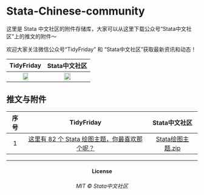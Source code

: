 # Stata-Chinese-community
 这里是 Stata 中文社区的附件存储库，大家可以从这里下载公众号“Stata中文社区”上的推文的附件～

欢迎大家关注微信公众号“TidyFriday” 和
“Stata中文社区”获取最新资讯和动态！

|                                           TidyFriday                                           |                                           Stata中文社区                                            |
| :--------------------------------------------------------------------------------------------: | :--------------------------------------------------------------------------------------------: |
| <img src="https://czxa.github.io/tssc/assets/qrcode_for_gh_b20919e6a407_258.jpg" width="40%"/> | <img src="https://czxa.github.io/tssc/assets/qrcode_for_gh_97f81c8af6d6_258.jpg" width="40%"/> |

## 推文与附件

| 序号 | TidyFriday | Stata中文社区 |
| :---: | :---: | :---: |
| 1 | [这里有 82 个 Stata 绘图主题，你最喜欢那个呢？](https://mp.weixin.qq.com/s/HtfMyirg6bN63EApBGe6Pw) | [Stata绘图主题.zip](https://czxa.github.io/Stata-Chinese-community/zip/Stata绘图主题.zip) |

-----

<h4 align="center">License</h4>
<h6 align="center">MIT © Stata中文社区</h6>
